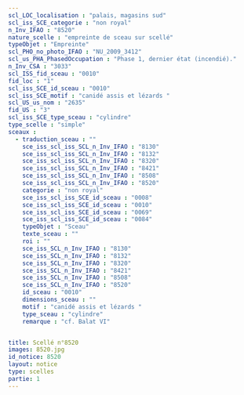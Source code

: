 ```yaml
---
scl_LOC_localisation : "palais, magasins sud"
scl_iss_SCE_categorie : "non royal"
n_Inv_IFAO : "8520"
nature_scelle : "empreinte de sceau sur scellé"
typeObjet : "Empreinte"
scl_PHO_no_photo_IFAO : "NU_2009_3412"
scl_us_PHA_PhasedOccupation : "Phase 1, dernier état (incendié)."
n_Inv_CSA : "3033"
scl_ISS_fid_sceau : "0010"
fid_loc : "1"
scl_iss_SCE_id_sceau : "0010"
scl_iss_SCE_motif : "canidé assis et lézards "
scl_US_us_nom : "2635"
fid_US : "3"
scl_iss_SCE_type_sceau : "cylindre"
type_scelle : "simple"
sceaux :
  - traduction_sceau : ""
    sce_iss_scl_iss_SCL_n_Inv_IFAO : "8130"
    sce_iss_scl_iss_SCL_n_Inv_IFAO : "8132"
    sce_iss_scl_iss_SCL_n_Inv_IFAO : "8320"
    sce_iss_scl_iss_SCL_n_Inv_IFAO : "8421"
    sce_iss_scl_iss_SCL_n_Inv_IFAO : "8508"
    sce_iss_scl_iss_SCL_n_Inv_IFAO : "8520"
    categorie : "non royal"
    sce_iss_scl_iss_SCE_id_sceau : "0008"
    sce_iss_scl_iss_SCE_id_sceau : "0010"
    sce_iss_scl_iss_SCE_id_sceau : "0069"
    sce_iss_scl_iss_SCE_id_sceau : "0084"
    typeObjet : "Sceau"
    texte_sceau : ""
    roi : ""
    sce_iss_SCL_n_Inv_IFAO : "8130"
    sce_iss_SCL_n_Inv_IFAO : "8132"
    sce_iss_SCL_n_Inv_IFAO : "8320"
    sce_iss_SCL_n_Inv_IFAO : "8421"
    sce_iss_SCL_n_Inv_IFAO : "8508"
    sce_iss_SCL_n_Inv_IFAO : "8520"
    id_sceau : "0010"
    dimensions_sceau : ""
    motif : "canidé assis et lézards "
    type_sceau : "cylindre"
    remarque : "cf. Balat VI"


title: Scellé n°8520
images: 8520.jpg
id_notice: 8520
layout: notice
type: scelles
partie: 1
---
```

